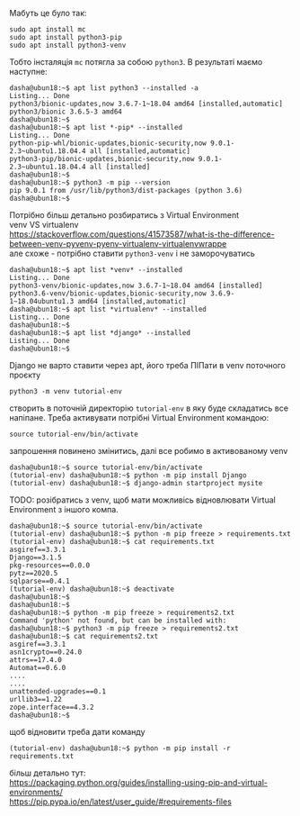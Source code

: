 Мабуть це було так:

````
sudo apt install mc
sudo apt install python3-pip
sudo apt install python3-venv
````

Тобто інсталяція `mc` потягла за собою `python3`. В результаті маємо наступне:

````
dasha@ubun18:~$ apt list python3 --installed -a
Listing... Done
python3/bionic-updates,now 3.6.7-1~18.04 amd64 [installed,automatic]
python3/bionic 3.6.5-3 amd64
dasha@ubun18:~$
dasha@ubun18:~$ apt list *-pip* --installed
Listing... Done
python-pip-whl/bionic-updates,bionic-security,now 9.0.1-2.3~ubuntu1.18.04.4 all [installed,automatic]
python3-pip/bionic-updates,bionic-security,now 9.0.1-2.3~ubuntu1.18.04.4 all [installed]
dasha@ubun18:~$
dasha@ubun18:~$ python3 -m pip --version
pip 9.0.1 from /usr/lib/python3/dist-packages (python 3.6)
dasha@ubun18:~$
````

Потрібно більш детально розбиратись з Virtual Environment<br>
venv VS virtualenv<br>
https://stackoverflow.com/questions/41573587/what-is-the-difference-between-venv-pyvenv-pyenv-virtualenv-virtualenvwrappe<br>
але схоже - потрібно ставити `python3-venv` і не заморочуватись

````
dasha@ubun18:~$ apt list *venv* --installed
Listing... Done
python3-venv/bionic-updates,now 3.6.7-1~18.04 amd64 [installed]
python3.6-venv/bionic-updates,bionic-security,now 3.6.9-1~18.04ubuntu1.3 amd64 [installed,automatic]
dasha@ubun18:~$ apt list *virtualenv* --installed
Listing... Done
dasha@ubun18:~$
dasha@ubun18:~$ apt list *django* --installed
Listing... Done
dasha@ubun18:~$
````

Django не варто ставити через apt, його треба ПІПати в venv поточного проєкту

    python3 -m venv tutorial-env

створить в поточній директорію `tutorial-env` в яку буде складатись все напіпане. Треба активувати потрібні Virtual Environment командою:

    source tutorial-env/bin/activate

запрошення повинено змінитись, далі все робимо в активованому venv
````
dasha@ubun18:~$ source tutorial-env/bin/activate
(tutorial-env) dasha@ubun18:~$ python -m pip install Django
(tutorial-env) dasha@ubun18:~$ django-admin startproject mysite
````

TODO: розібратись з venv, щоб мати можливісь відновлювати Virtual Environment з іншого компа.


````
dasha@ubun18:~$ source tutorial-env/bin/activate
(tutorial-env) dasha@ubun18:~$ python -m pip freeze > requirements.txt
(tutorial-env) dasha@ubun18:~$ cat requirements.txt
asgiref==3.3.1
Django==3.1.5
pkg-resources==0.0.0
pytz==2020.5
sqlparse==0.4.1
(tutorial-env) dasha@ubun18:~$ deactivate
dasha@ubun18:~$
dasha@ubun18:~$
dasha@ubun18:~$ python -m pip freeze > requirements2.txt
Command 'python' not found, but can be installed with:
dasha@ubun18:~$ python3 -m pip freeze > requirements2.txt
dasha@ubun18:~$ cat requirements2.txt
asgiref==3.3.1
asn1crypto==0.24.0
attrs==17.4.0
Automat==0.6.0
....
....
unattended-upgrades==0.1
urllib3==1.22
zope.interface==4.3.2
dasha@ubun18:~$
````

щоб відновити треба дати команду

    (tutorial-env) dasha@ubun18:~$ python -m pip install -r requirements.txt

більш детально тут:<br>
https://packaging.python.org/guides/installing-using-pip-and-virtual-environments/<br>
https://pip.pypa.io/en/latest/user_guide/#requirements-files<br>


